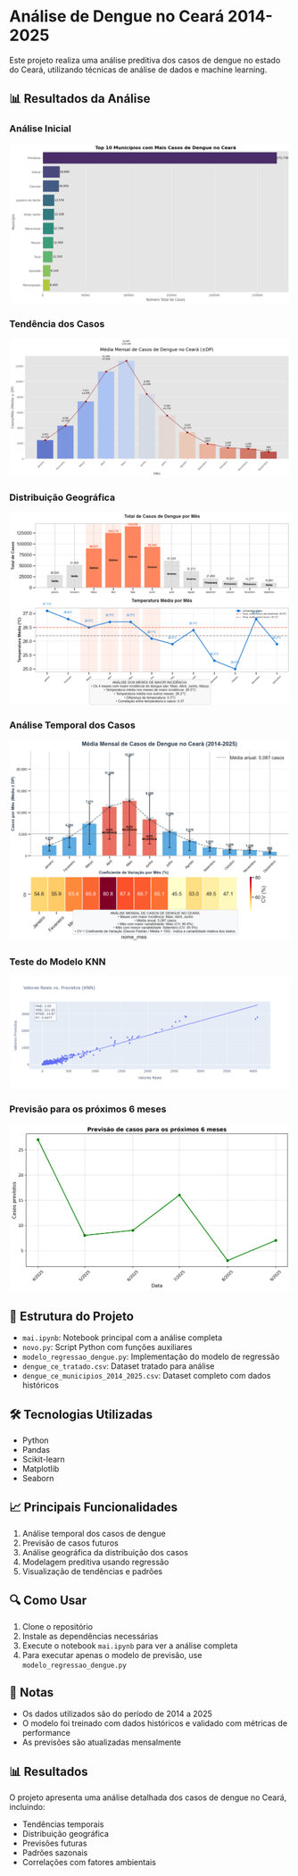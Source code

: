 # Análise de Dengue no Ceará 2014-2025

Este projeto realiza uma análise preditiva dos casos de dengue no estado do Ceará, utilizando técnicas de análise de dados e machine learning.

## 📊 Resultados da Análise

### Análise Inicial
![Análise Inicial](output.png)

### Tendência dos Casos
![Tendência](output1.png)

### Distribuição Geográfica
![Distribuição Geográfica](output2.png)

### Análise Temporal dos Casos
![Análise Temporal](output3.png)

### Teste do Modelo KNN
![Teste do Modelo KNN](teste%20do%20modelo%20knn.png)

### Previsão para os próximos 6 meses
![Previsão 6 Meses](grafico_previsao_6meses.png)


## 📁 Estrutura do Projeto

- `mai.ipynb`: Notebook principal com a análise completa
- `novo.py`: Script Python com funções auxiliares
- `modelo_regressao_dengue.py`: Implementação do modelo de regressão
- `dengue_ce_tratado.csv`: Dataset tratado para análise
- `dengue_ce_municipios_2014_2025.csv`: Dataset completo com dados históricos

## 🛠️ Tecnologias Utilizadas

- Python
- Pandas
- Scikit-learn
- Matplotlib
- Seaborn

## 📈 Principais Funcionalidades

1. Análise temporal dos casos de dengue
2. Previsão de casos futuros
3. Análise geográfica da distribuição dos casos
4. Modelagem preditiva usando regressão
5. Visualização de tendências e padrões

## 🔍 Como Usar

1. Clone o repositório
2. Instale as dependências necessárias
3. Execute o notebook `mai.ipynb` para ver a análise completa
4. Para executar apenas o modelo de previsão, use `modelo_regressao_dengue.py`

## 📝 Notas

- Os dados utilizados são do período de 2014 a 2025
- O modelo foi treinado com dados históricos e validado com métricas de performance
- As previsões são atualizadas mensalmente

## 📊 Resultados

O projeto apresenta uma análise detalhada dos casos de dengue no Ceará, incluindo:
- Tendências temporais
- Distribuição geográfica
- Previsões futuras
- Padrões sazonais
- Correlações com fatores ambientais 
